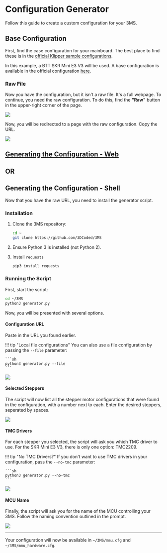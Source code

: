 # Configuration Generator

Follow this guide to create a custom configuration for your 3MS.

## Base Configuration

First, find the case configuration for your mainboard. The best place to find these is in the [official Klipper sample configurations](https://github.com/Klipper3d/klipper/tree/master/config).

In this example, a BTT SKR Mini E3 V3 will be used. A base configuration is available in the official configuration [here](https://github.com/Klipper3d/klipper/blob/master/config/generic-bigtreetech-skr-mini-e3-v3.0.cfg).

### Raw File

Now you have the configuration, but it isn't a raw file. It's a full webpage. To continue, you need the raw configuration. To do this, find the **"Raw"** button in the upper-right corner of the page.

![](generator01.png)

Now, you will be redirected to a page with the raw configuration. Copy the URL.

![](generator02.png)

## [Generating the Configuration - Web](https://forked-lined-hour.anvil.app/)

## OR

## Generating the Configuration - Shell

Now that you have the raw URL, you need to install the generator script.

### Installation

1. Clone the 3MS repository:

    ```sh
    cd ~
    git clone https://github.com/3DCoded/3MS
    ```

2. Ensure Python 3 is installed (not Python 2).
3. Install `requests`

    ```sh
    pip3 install requests
    ```

### Running the Script

First, start the script:

```sh
cd ~/3MS
python3 generator.py
```

Now, you will be presented with several options.

#### Configuration URL

Paste in the URL you found earlier.

!!! tip "Local file configurations"
    You can also use a file configuration by passing the `--file` parameter:

    ```sh
    python3 generator.py --file
    ```

![](generator03.png)

#### Selected Steppers

The script will now list all the stepper motor configurations that were found in the configuration, with a number next to each. Enter the desired steppers, seperated by spaces.

![](generator04.png)

#### TMC Drivers

For each stepper you selected, the script will ask you which TMC driver to use. For the SKR Mini E3 V3, there is only one option: TMC2209.

!!! tip "No TMC Drivers?"
    If you don't want to use TMC drivers in your configuration, pass the `--no-tmc` parameter:

    ```sh
    python3 generator.py --no-tmc
    ```

![](generator05.png)

#### MCU Name

Finally, the script will ask you for the name of the MCU controlling your 3MS. Follow the naming convention outlined in the prompt.

![](generator06.png)

---

Your configuration will now be available in `~/3MS/mmu.cfg` and `~/3MS/mmu_hardware.cfg`.